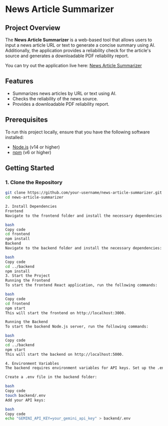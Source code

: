 # News Article Summarizer

## Project Overview

The **News Article Summarizer** is a web-based tool that allows users to input a news article URL or text to generate a concise summary using AI. Additionally, the application provides a reliability check for the article's source and generates a downloadable PDF reliability report.

You can try out the application live here: [News Article Summarizer](https://news-article-summarizer.vercel.app/)

## Features
- Summarizes news articles by URL or text using AI.
- Checks the reliability of the news source.
- Provides a downloadable PDF reliability report.

## Prerequisites

To run this project locally, ensure that you have the following software installed:
- [Node.js](https://nodejs.org/en/download/) (v14 or higher)
- [npm](https://www.npmjs.com/get-npm) (v6 or higher)

## Getting Started

### 1. Clone the Repository

```bash
git clone https://github.com/your-username/news-article-summarizer.git
cd news-article-summarizer

2. Install Dependencies
Frontend
Navigate to the frontend folder and install the necessary dependencies:

bash
Copy code
cd frontend
npm install
Backend
Navigate to the backend folder and install the necessary dependencies:

bash
Copy code
cd ../backend
npm install
3. Start the Project
Running the Frontend
To start the frontend React application, run the following commands:

bash
Copy code
cd frontend
npm start
This will start the frontend on http://localhost:3000.

Running the Backend
To start the backend Node.js server, run the following commands:

bash
Copy code
cd ../backend
npm start
This will start the backend on http://localhost:5000.

4. Environment Variables
The backend requires environment variables for API keys. Set up the .env file as follows:

Create a .env file in the backend folder:

bash
Copy code
touch backend/.env
Add your API keys:

bash
Copy code
echo "GEMINI_API_KEY=your_gemini_api_key" > backend/.env

